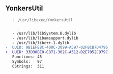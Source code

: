 ## YonkersUtil

> `/usr/libexec/YonkersUtil`

```diff

   - /usr/lib/libSystem.B.dylib
   - /usr/lib/libamsupport.dylib
   - /usr/lib/libc++.1.dylib
-  UUID: 9B1EFE8C-400C-3099-A597-02FBCB7D4796
+  UUID: 33D38BE0-C871-302C-A512-D2E7052C979C
   Functions: 45
   Symbols:   97
   CStrings:  311

```
